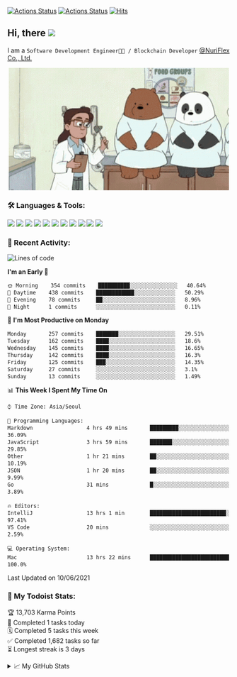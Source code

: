 
[![Actions Status](https://github.com/ddok2/ddok2/workflows/Todoist%20Readme/badge.svg)](https://github.com/ddok2/ddok2/actions)
[![Actions Status](https://github.com/ddok2/ddok2/workflows/wakatime-stats/badge.svg)](https://github.com/ddok2/ddok2/actions)
[![Hits](https://hits.seeyoufarm.com/api/count/incr/badge.svg?url=https%3A%2F%2Fgithub.com%2Fddok2&count_bg=%23FF9595&title_bg=%23555555&icon=github.svg&icon_color=%23FFFFFF&title=hits&edge_flat=false)](https://hits.seeyoufarm.com)

<!-- ![visitors](https://visitor-badge.laobi.icu/badge?page_id=ddok2.ddok2) -->
## Hi, there <img src="https://raw.githubusercontent.com/MartinHeinz/MartinHeinz/master/wave.gif" width="25px">

I am a `Software Development Engineer🧑‍💻 / Blockchain Developer` [@NuriFlex Co., Ltd.](https://nuriflex.com)


<p align="center">
<img align="center" alt="GIF" src="img/debugging.gif" />
</p>


### 🛠 Languages & Tools:
<p>
    <img src="https://img.shields.io/badge/go-%2300ADD8.svg?&style=for-the-badge&logo=go&logoColor=white"/>
    <img src="https://img.shields.io/badge/node.js%20-%2343853D.svg?&style=for-the-badge&logo=node.js&logoColor=white"/>
    <img src="https://img.shields.io/badge/javascript%20-%23323330.svg?&style=for-the-badge&logo=javascript&logoColor=%23F7DF1E"/>
    <img src="https://img.shields.io/badge/typescript%20-%23007ACC.svg?&style=for-the-badge&logo=typescript&logoColor=white"/>
    <img src="https://img.shields.io/badge/python%20-%2314354C.svg?&style=for-the-badge&logo=python&logoColor=white"/>
    <img src="https://img.shields.io/badge/react%20-%2320232a.svg?&style=for-the-badge&logo=react&logoColor=%2361DAFB"/>
    <img src="https://img.shields.io/badge/AWS%20-%23FF9900.svg?&style=for-the-badge&logo=amazon-aws&logoColor=white"/>
    <img src="https://img.shields.io/badge/Google%20Cloud%20-%234285F4.svg?&style=for-the-badge&logo=google-cloud&logoColor=white"/>
    <img src="https://img.shields.io/badge/docker%20-%230db7ed.svg?&style=for-the-badge&logo=docker&logoColor=white"/>
    <img src="https://img.shields.io/badge/kubernetes%20-%23326ce5.svg?&style=for-the-badge&logo=kubernetes&logoColor=white"/>
    <img src="https://img.shields.io/badge/ansible%20-%231A1918.svg?&style=for-the-badge&logo=ansible&logoColor=white"/>
</p>

### 🌈 Recent Activity:
<!--START_SECTION:waka-->
![Lines of code](https://img.shields.io/badge/From%20Hello%20World%20I%27ve%20Written-692628%20lines%20of%20code-blue)

**I'm an Early 🐤** 

```text
🌞 Morning    354 commits    ██████████░░░░░░░░░░░░░░░   40.64% 
🌆 Daytime    438 commits    ████████████░░░░░░░░░░░░░   50.29% 
🌃 Evening    78 commits     ██░░░░░░░░░░░░░░░░░░░░░░░   8.96% 
🌙 Night      1 commits      ░░░░░░░░░░░░░░░░░░░░░░░░░   0.11%

```
📅 **I'm Most Productive on Monday** 

```text
Monday       257 commits    ███████░░░░░░░░░░░░░░░░░░   29.51% 
Tuesday      162 commits    ████░░░░░░░░░░░░░░░░░░░░░   18.6% 
Wednesday    145 commits    ████░░░░░░░░░░░░░░░░░░░░░   16.65% 
Thursday     142 commits    ████░░░░░░░░░░░░░░░░░░░░░   16.3% 
Friday       125 commits    ███░░░░░░░░░░░░░░░░░░░░░░   14.35% 
Saturday     27 commits     ░░░░░░░░░░░░░░░░░░░░░░░░░   3.1% 
Sunday       13 commits     ░░░░░░░░░░░░░░░░░░░░░░░░░   1.49%

```


📊 **This Week I Spent My Time On** 

```text
⌚︎ Time Zone: Asia/Seoul

💬 Programming Languages: 
Markdown                 4 hrs 49 mins       █████████░░░░░░░░░░░░░░░░   36.09% 
JavaScript               3 hrs 59 mins       ███████░░░░░░░░░░░░░░░░░░   29.85% 
Other                    1 hr 21 mins        ██░░░░░░░░░░░░░░░░░░░░░░░   10.19% 
JSON                     1 hr 20 mins        ██░░░░░░░░░░░░░░░░░░░░░░░   9.99% 
Go                       31 mins             █░░░░░░░░░░░░░░░░░░░░░░░░   3.89%

🔥 Editors: 
IntelliJ                 13 hrs 1 min        ████████████████████████░   97.41% 
VS Code                  20 mins             ░░░░░░░░░░░░░░░░░░░░░░░░░   2.59%

💻 Operating System: 
Mac                      13 hrs 22 mins      █████████████████████████   100.0%

```


 Last Updated on 10/06/2021
<!--END_SECTION:waka-->

### 🚧 My Todoist Stats:
<!-- TODO-IST:START -->
🏆  13,703 Karma Points           
🌸  Completed 1 tasks today           
🗓  Completed 5 tasks this week           
✅  Completed 1,682 tasks so far           
⏳  Longest streak is 3 days
<!-- TODO-IST:END -->

<details>
<summary>📈 My GitHub Stats</summary>
<p align="center"> <img src="https://github-readme-stats.vercel.app/api?username=ddok2&show_icons=true" alt="ddok2" />
</details>
